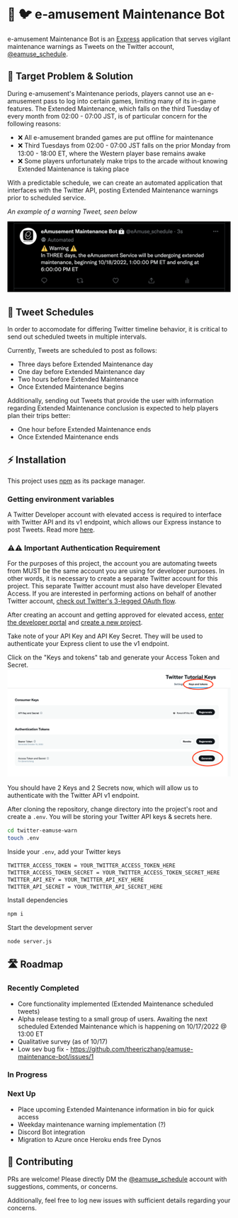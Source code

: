 # 🤖 🐦 e-amusement Maintenance Bot

e-amusement Maintenance Bot is an [Express](https://expressjs.com/) application that serves vigilant maintenance warnings as Tweets on the Twitter account, [@eamuse_schedule](https://twitter.com/eamuse_schedule). 

## 🎯 Target Problem & Solution

During e-amusement's Maintenance periods, players cannot use an e-amusement pass to log into certain games, limiting many of its in-game features. The Extended Maintenance, which falls on the third Tuesday of every month from 02:00 - 07:00 JST, is of particular concern for the following reasons:

* ❌ All e-amusement branded games are put offline for maintenance
* ❌ Third Tuesdays from 02:00 - 07:00 JST falls on the prior Monday from 13:00 - 18:00 ET, where the Western player base remains awake
* ❌ Some players unfortunately make trips to the arcade without knowing Extended Maintenance is taking place

With a predictable schedule, we can create an automated application that interfaces with the Twitter API, posting Extended Maintenance warnings prior to scheduled service. 

*An example of a warning Tweet, seen below*

![An example of a warning Tweet](/assets/tweet_example.png)

## 📅 Tweet Schedules
In order to accomodate for differing Twitter timeline behavior, it is critical to send out scheduled tweets in multiple intervals.

Currently, Tweets are scheduled to post as follows:
* Three days before Extended Maintenance day
* One day before Extended Maintenance day
* Two hours before Extended Maintenance
* Once Extended Maintenance begins

Additionally, sending out Tweets that provide the user with information regarding Extended Maintenance conclusion is expected to help players plan their trips better: 

* One hour before Extended Maintenance ends
* Once Extended Maintenance ends

## ⚡ Installation
This project uses [npm](https://docs.npmjs.com/downloading-and-installing-node-js-and-npm) as its package manager.

### Getting environment variables
A Twitter Developer account with elevated access is required to interface with Twitter API and its v1 endpoint, which allows our Express instance to post Tweets. Read more [here](https://developer.twitter.com/en/docs/twitter-api/getting-started/about-twitter-api#v2-access-leve). 

### ⚠️⚠️ Important Authentication Requirement
For the purposes of this project, the account you are automating tweets from MUST be the same account you are using for developer purposes. In other words, it is necessary to create a separate Twitter account for this project. This separate Twitter account must also have developer Elevated Access. If you are interested in performing actions on behalf of another Twitter account, [check out Twitter's 3-legged OAuth flow](https://developer.twitter.com/en/docs/authentication/oauth-1-0a/obtaining-user-access-tokens).

After creating an account and getting approved for elevated access, [enter the developer portal](https://developer.twitter.com/en/portal/projects-and-apps) and [create a new project](https://developer.twitter.com/en/portal/apps/new). 

Take note of your API Key and API Key Secret. They will be used to authenticate your Express client to use the v1 endpoint.

Click on the "Keys and tokens" tab and generate your Access Token and Secret.
![Access Token and Secret Location](/assets/twitter_auth_keys.png)

You should have 2 Keys and 2 Secrets now, which will allow us to authenticate with the Twitter API v1 endpoint.

After cloning the repository, change directory into the project's root and create a `.env`. You will be storing your Twitter API keys & secrets here.

```bash
cd twitter-eamuse-warn
touch .env
```

Inside your `.env`, add your Twitter keys 

```
TWITTER_ACCESS_TOKEN = YOUR_TWITTER_ACCESS_TOKEN_HERE
TWITTER_ACCESS_TOKEN_SECRET = YOUR_TWITTER_ACCESS_TOKEN_SECRET_HERE
TWITTER_API_KEY = YOUR_TWITTER_API_KEY_HERE
TWITTER_API_SECRET = YOUR_TWITTER_API_SECRET_HERE
```

Install dependencies 

```bash
npm i
```

Start the development server

```bash
node server.js
```


## 🛣️ Roadmap
### Recently Completed
* Core functionality implemented (Extended Maintenance scheduled tweets)
* Alpha release testing to a small group of users. Awaiting the next scheduled Extended Maintenance which is happening on 10/17/2022 @ 13:00 ET
* Qualitative survey (as of 10/17)
* Low sev bug fix - https://github.com/theericzhang/eamuse-maintenance-bot/issues/1
### In Progress
### Next Up
* Place upcoming Extended Maintenance information in bio for quick access
* Weekday maintenance warning implementation (?)
* Discord Bot integration
* Migration to Azure once Heroku ends free Dynos

## 🤝 Contributing 
PRs are welcome! Please directly DM the [@eamuse_schedule](https://twitter.com/eamuse_schedule) account with suggestions, comments, or concerns. 

Additionally, feel free to log new issues with sufficient details regarding your concerns.
